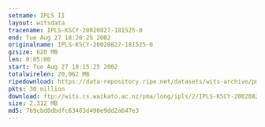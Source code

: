 ```yaml
---
setname: IPLS II
layout: witsdata
tracename: IPLS-KSCY-20020827-181525-0
end: Tue Aug 27 18:20:25 2002
originalname: IPLS-KSCY-20020827-181525-0
gzsize: 620 MB
len: 0:05:00
start: Tue Aug 27 18:15:25 2002
totalwirelen: 20,062 MB
ripedownload: https://data-repository.ripe.net/datasets/wits-archive/pma/long/ipls/2/IPLS-KSCY-20020827-181525-0.gz
pkts: 30 million
download: ftp://wits.cs.waikato.ac.nz/pma/long/ipls/2/IPLS-KSCY-20020827-181525-0.gz
size: 2,312 MB
md5: 7b9cbd0dbdfc63463d490e9dd2a647e3
---
```

